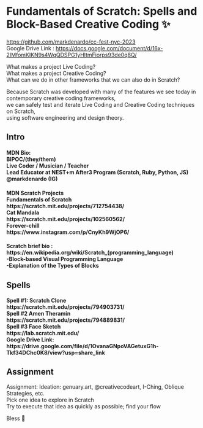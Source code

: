 <h1> Fundamentals of Scratch: Spells and Block-Based Creative Coding ✨</h1>

https://github.com/markdenardo/cc-fest-nyc-2023<br>
Google Drive Link : https://docs.google.com/document/d/16x-2IMfomKIKN9s4WqQDSPG1yHltmFiorps93de0q8Q/

What makes a project Live Coding?<br>
What makes a project Creative Coding?<br>
What can we do in other frameworks that we can also do in Scratch?<br>

Because Scratch was developed with many of the features we see today in contemporary creative coding frameworks,<br>
we can safely test and iterate Live Coding and Creative Coding techniques on Scratch,<br>
using software engineering and design theory.<br>

<h2>Intro</h2>
<h4>MDN Bio:<br>
BIPOC/(they/them)<br>
Live Coder / Musician / Teacher<br>
Lead Educator at NEST+m After3 Program (Scratch, Ruby, Python, JS)<br>
@markdenardo (IG)<br></h4>

<h4>MDN Scratch Projects<br>
Fundamentals of Scratch<br>
https://scratch.mit.edu/projects/712754438/<br>
Cat Mandala<br>
https://scratch.mit.edu/projects/102560562/<br>
Forever-chill<br>
https://www.instagram.com/p/CnyKh9WjOP6/<br></h4>

<h4>Scratch brief bio :<br>
https://en.wikipedia.org/wiki/Scratch_(programming_language)<br>
-Block-based Visual Programming Language<br>
-Explanation of the Types of Blocks</h4>


<h2>Spells</h2>
<h4>
Spell #1: Scratch Clone<br>
https://scratch.mit.edu/projects/794903731/<br>
Spell #2 Amen Theramin<br>
https://scratch.mit.edu/projects/794889831/<br>
Spell #3 Face Sketch<br>
https://lab.scratch.mit.edu/<br>
Google Drive Link:  https://drive.google.com/file/d/1OvanaGNpoVAGetuxG1h-Tkf34DChc0K8/view?usp=share_link</h4>

<h2>Assignment</h2>

Assignment:
Ideation: genuary.art, @creativecodeart, I-Ching, Oblique Strategies, etc.<br>
Pick one idea to explore in Scratch<br>
Try to execute that idea as quickly as possible; find your flow<br>

Bless 🌱
